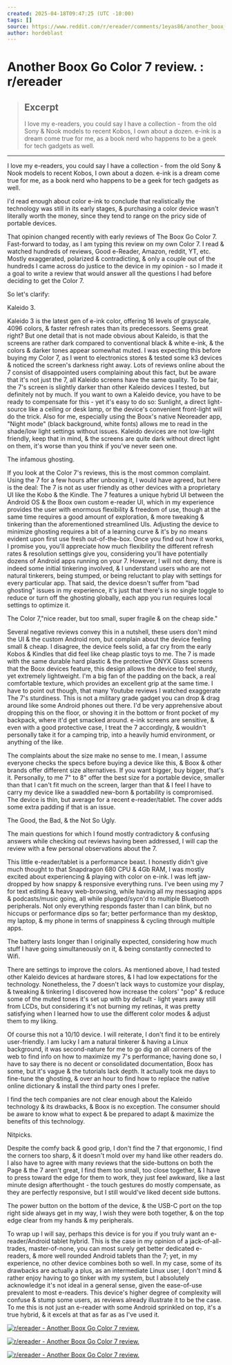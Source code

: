 ```yaml
---
created: 2025-04-18T09:47:25 (UTC -10:00)
tags: []
source: https://www.reddit.com/r/ereader/comments/1eyas86/another_boox_go_color_7_review/
author: hordeblast
---
```


# Another Boox Go Color 7 review. : r/ereader

> ## Excerpt
> I love my e-readers, you could say I have a collection - from the old Sony & Nook models to recent Kobos, I own about a dozen. e-ink is a dream come true for me, as a book nerd who happens to be a geek for tech gadgets as well.

---
I love my e-readers, you could say I have a collection - from the old Sony & Nook models to recent Kobos, I own about a dozen. e-ink is a dream come true for me, as a book nerd who happens to be a geek for tech gadgets as well.

I'd read enough about color e-ink to conclude that realistically the technology was still in its early stages, & purchasing a color device wasn't literally worth the money, since they tend to range on the pricy side of portable devices.

That opinion changed recently with early reviews of The Boox Go Color 7. Fast-forward to today, as I am typing this review on my own Color 7. I read & watched hundreds of reviews, Good e-Reader, Amazon, reddit, YT, etc. Mostly exaggerated, polarized & contradicting, & only a couple out of the hundreds I came across do justice to the device in my opinion - so I made it a goal to write a review that would answer all the questions I had before deciding to get the Color 7.

So let's clarify:

Kaleido 3.

Kaleido 3 is the latest gen of e-ink color, offering 16 levels of grayscale, 4096 colors, & faster refresh rates than its predecessors. Seems great right? But one detail that is not made obvious about Kaleido, is that the screens are rather dark compared to conventional black & white e-ink, & the colors & darker tones appear somewhat muted. I was expecting this before buying my Color 7, as I went to electronics stores & tested some k3 devices & noticed the screen's darkness right away. Lots of reviews online about the 7 consist of disappointed users complaining about this fact, but be aware that it's not just the 7, all Kaleido screens have the same quality. To be fair, the 7's screen is slightly darker than other Kaleido devices I tested, but definitely not by much. If you want to own a Kaleido device, you have to be ready to compensate for this - yet it's easy to do so: Sunlight, a direct light-source like a ceiling or desk lamp, or the device's convenient front-light will do the trick. Also for me, especially using the Boox's native Neoreader app, "Night mode" (black background, white fonts) allows me to read in the shade/low light settings without issues. Kaleido devices are not low-light friendly, keep that in mind, & the screens are quite dark without direct light on them, it's worse than you think if you've never seen one.

The infamous ghosting.

If you look at the Color 7's reviews, this is the most common complaint. Using the 7 for a few hours after unboxing it, I would have agreed, but here is the deal: The 7 is not as user friendly as other devices with a proprietary UI like the Kobo & the Kindle. The 7 features a unique hybrid UI between the Android OS & the Boox own custom e-reader UI, which in my experience provides the user with enormous flexibility & freedom of use, though at the same time requires a good amount of exploration, & more tweaking & tinkering than the aforementioned streamlined UIs. Adjusting the device to minimize ghosting requires a bit of a learning curve & it's by no means evident upon first use fresh out-of-the-box. Once you find out how it works, I promise you, you'll appreciate how much flexibility the different refresh rates & resolution settings give you, considering you'll have potentially dozens of Android apps running on your 7. However, I will not deny, there is indeed some initial tinkering involved, & I understand users who are not natural tinkerers, being stumped, or being reluctant to play with settings for every particular app. That said, the device doesn't suffer from "bad ghosting" issues in my experience, it's just that there's is no single toggle to reduce or turn off the ghosting globally, each app you run requires local settings to optimize it.

The Color 7,"nice reader, but too small, super fragile & on the cheap side."

Several negative reviews convey this in a nutshell, these users don't mind the UI & the custom Android rom, but complain about the device feeling small & cheap. I disagree, the device feels solid, a far cry from the early Kobos & Kindles that did feel like cheap plastic toys to me. The 7 is made with the same durable hard plastic & the protective ONYX Glass screens that the Boox devices feature, this design allows the device to feel sturdy, yet extremely lightweight. I'm a big fan of the padding on the back, a real comfortable texture, which provides an excellent grip at the same time. I have to point out though, that many Youtube reviews I watched exaggerate The 7's sturdiness. This is not a military grade gadget you can drop & drag around like some Android phones out there. I'd be very apprehensive about dropping this on the floor, or shoving it in the bottom or front pocket of my backpack, where it'd get smacked around. e-ink screens are sensitive, & even with a good protective case, I treat the 7 accordingly, & wouldn't personally take it for a camping trip, into a heavily humid environment, or anything of the like.

The complaints about the size make no sense to me. I mean, I assume everyone checks the specs before buying a device like this, & Boox & other brands offer different size alternatives. If you want bigger, buy bigger, that's it. Personally, to me 7" to 8" offer the best size for a portable device, smaller than that I can't fit much on the screen, larger than that & I feel I have to carry my device like a swaddled new-born & portability is compromised. The device is thin, but average for a recent e-reader/tablet. The cover adds some extra padding if that is an issue.

The Good, the Bad, & the Not So Ugly.

The main questions for which I found mostly contradictory & confusing answers while checking out reviews having been addressed, I will cap the review with a few personal observations about the 7.

This little e-reader/tablet is a performance beast. I honestly didn't give much thought to that Snapdragon 680 CPU & 4Gb RAM, I was mostly excited about experiencing & playing with color on e-ink. I was left jaw-dropped by how snappy & responsive everything runs. I've been using my 7 for text editing & heavy web-browsing, while having all my messaging apps & podcasts/music going, all while plugged/sycn'd to multiple Bluetooth peripherals. Not only everything responds faster than I can blink, but no hiccups or performance dips so far; better performance than my desktop, my laptop, & my phone in terms of snappiness & cycling through multiple apps.

The battery lasts longer than I originally expected, considering how much stuff I have going simultaneously on it, & being constantly connected to Wifi.

There are settings to improve the colors. As mentioned above, I had tested other Kaleido devices at hardware stores, & I had low expectations for the technology. Nonetheless, the 7 doesn't lack ways to customize your display, & tweaking & tinkering I discovered how increase the colors' "pop" & reduce some of the muted tones it's set up with by default - light years away still from LCDs, but considering it's not burning my retinas, it was pretty satisfying when I learned how to use the different color modes & adjust them to my liking.

Of course this not a 10/10 device. I will reiterate, I don't find it to be entirely user-friendly. I am lucky I am a natural tinkerer & having a Linux background, it was second-nature for me to go dig on all corners of the web to find info on how to maximize my 7's performance; having done so, I have to say there is no decent or consolidated documentation, Boox has some, but it's vague & the tutorials lack depth. It actually took me days to fine-tune the ghosting, & over an hour to find how to replace the native online dictionary & install the third party ones I prefer.

I find the tech companies are not clear enough about the Kaleido technology & its drawbacks, & Boox is no exception. The consumer should be aware to know what to expect & be prepared to adapt & maximize the benefits of this technology.

Nitpicks.

Despite the comfy back & good grip, I don't find the 7 that ergonomic, I find the corners too sharp, & it doesn't mold over my hand like other readers do. I also have to agree with many reviews that the side-buttons on both the Page & the 7 aren't great, I find them too small, too close together, & I have to press toward the edge for them to work, they just feel awkward, like a last minute design afterthought - the touch gestures do mostly compensate, as they are perfectly responsive, but I still would've liked decent side buttons.

The power button on the bottom of the device, & the USB-C port on the top right side always get in my way, I wish they were both together, & on the top edge clear from my hands & my peripherals.

To wrap up I will say, perhaps this device is for you if you truly want an e-reader/Android tablet hybrid. This is the case in my opinion of a jack-of-all-trades, master-of-none, you can most surely get better dedicated e-readers, & more well rounded Android tablets than the 7; yet, in my experience, no other device combines both so well. In my case, some of its drawbacks are actually a plus, as an intermediate Linux user, I don't mind & rather enjoy having to go tinker with my system, but I absolutely acknowledge it's not ideal in a general sense, given the ease-of-use prevalent to most e-readers. This device's higher degree of complexity will confuse & stump some users, as reviews already illustrate it to be the case. To me this is not just an e-reader with some Android sprinkled on top, it's a true hybrid, & it excels at that as far as as I've used it.

[![r/ereader - Another Boox Go Color 7 review. ](https://preview.redd.it/another-boox-go-color-7-review-v0-skhr7e5ea5kd1.jpg?width=4080&format=pjpg&auto=webp&s=b171a76a55daff7b3e49332560156fcb247c95aa)](https://preview.redd.it/another-boox-go-color-7-review-v0-skhr7e5ea5kd1.jpg?width=4080&format=pjpg&auto=webp&s=b171a76a55daff7b3e49332560156fcb247c95aa "Image from r/ereader - Another Boox Go Color 7 review. ")

[![r/ereader - Another Boox Go Color 7 review. ](https://preview.redd.it/another-boox-go-color-7-review-v0-0kxlq8hfa5kd1.jpg?width=3060&format=pjpg&auto=webp&s=c2fe1fe344c49689f2c29b2d7a20eda6502c2bf2)](https://preview.redd.it/another-boox-go-color-7-review-v0-0kxlq8hfa5kd1.jpg?width=3060&format=pjpg&auto=webp&s=c2fe1fe344c49689f2c29b2d7a20eda6502c2bf2 "Image from r/ereader - Another Boox Go Color 7 review. ")

[![r/ereader - Another Boox Go Color 7 review. ](https://preview.redd.it/another-boox-go-color-7-review-v0-zuzgyrvma5kd1.jpg?width=3060&format=pjpg&auto=webp&s=539bfc4611441a25a29f57a820aa267c24eb06d4)](https://preview.redd.it/another-boox-go-color-7-review-v0-zuzgyrvma5kd1.jpg?width=3060&format=pjpg&auto=webp&s=539bfc4611441a25a29f57a820aa267c24eb06d4 "Image from r/ereader - Another Boox Go Color 7 review. ")
